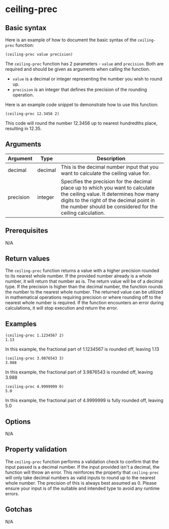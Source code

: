 # ceiling-prec

## Basic syntax

Here is an example of how to document the basic syntax of the `ceiling-prec` function:

```pact
(ceiling-prec value precision)
```

The `ceiling-prec` function has 2 parameters - `value` and `precision`. Both are required and should be given as arguments when calling the function.

- `value` is a decimal or integer representing the number you wish to round up.
- `precision` is an integer that defines the precision of the rounding operation.

Here is an example code snippet to demonstrate how to use this function:

```pact
(ceiling-prec 12.3456 2)
```

This code will round the number 12.3456 up to nearest hundredths place, resulting in 12.35.

## Arguments

| Argument | Type | Description |
| --- | --- | --- |
| decimal | decimal | This is the decimal number input that you want to calculate the ceiling value for. |
| precision | integer | Specifies the precision for the decimal place up to which you want to calculate the ceiling value. It determines how many digits to the right of the decimal point in the number should be considered for the ceiling calculation. |

## Prerequisites

N/A

## Return values

The `ceiling-prec` function returns a value with a higher precision rounded to its nearest whole number. If the provided number already is a whole number, it will return that number as is. The return value will be of a decimal type. If the precision is higher than the decimal number, the function rounds the number to the nearest whole number. The returned value can be utilized in mathematical operations requiring precision or where rounding off to the nearest whole number is required. If the function encounters an error during calculations, it will stop execution and return the error.

## Examples

```pact
(ceiling-prec 1.1234567 2)
1.13
```

In this example, the fractional part of 1.1234567 is rounded off, leaving 1.13

```pact
(ceiling-prec 3.9876543 3)
3.988
```

In this example, the fractional part of 3.9876543 is rounded off, leaving 3.988

```pact
(ceiling-prec 4.9999999 0)
5.0
```

In this example, the fractional part of 4.9999999 is fully rounded off, leaving 5.0

## Options

N/A

## Property validation

The `ceiling-prec` function performs a validation check to confirm that the input passed is a decimal number. If the input provided isn't a decimal, the function will throw an error. This reinforces the property that `ceiling-prec` will only take decimal numbers as valid inputs to round up to the nearest whole number. The precision of this is always best assumed as 0. Please ensure your input is of the suitable and intended type to avoid any runtime errors.

## Gotchas

N/A

